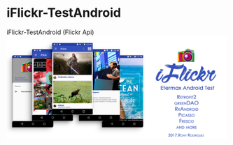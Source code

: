 # iFlickr-TestAndroid
iFlickr-TestAndroid (Flickr Api)
![alt tag](https://raw.githubusercontent.com/ronyrodriguez/iFlickr-TestAndroid/master/RonyFlickrApp.jpg)
